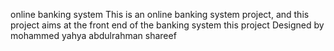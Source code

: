 online banking system
This is an online banking system project, and this project aims at the front end of the banking system
this project Designed by mohammed yahya abdulrahman shareef
